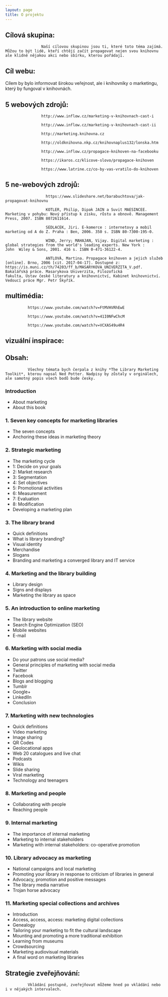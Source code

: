 ```yaml
---
layout: page
title: O projektu
---
```


## Cílová skupina:
                    Naší cílovou skupinou jsou ti, které toto téma zajímá. Můžou to být lidé, kteří chtějí začít propagovat nejen svou knihovnu ale klidně nějakou akci nebo sbírku, kterou pořádají. 

## Cíl webu: 
  Cílem by bylo informovat širokou veřejnost, ale i knihovníky o marketingu, který by fungoval v knihovnách.
  
## 5 webových zdrojů:  
                    http://www.inflow.cz/marketing-v-knihovnach-cast-i

                    http://www.inflow.cz/marketing-v-knihovnach-cast-ii
                    
                    http://marketing.knihovna.cz
                    
                    http://oldknihovna.nkp.cz/knihovnaplus132/lonska.htm
                    
                    http://www.inflow.cz/propagace-knihoven-na-facebooku
                    
                    https://ikaros.cz/klicove-slovo/propagace-knihoven
                    
                    https://www.latrine.cz/co-by-vas-vratilo-do-knihoven


## 5 ne-webových zdrojů:
                      https://www.slideshare.net/barabuchtova/jak-propagovat-knihovnu

                      KOTLER, Philip, Dipak JAIN a Suvit MAESINCEE. Marketing v pohybu: Nový přístup k zisku, růstu a obnově. Management                       Press, 2007. ISBN 8072611614.
                      
                      SEDLACEK, Jiri. E-komerce : internetovy a mobil marketing od A do Z. Praha : Ben, 2006. 350 s. ISBN 80-7300-195-0.
                      
                      WIND, Jerry; MAHAJAN, Vijay. Digital marketing : global strategies from the world's leading experts. New York :                           John  Wiley & Sons, 2001. 416 s. ISBN 0-471-36122-4.
                      
                      ANTLOVÁ, Martina. Propagace knihoven a jejich služeb [online]. Brno, 2006 [cit. 2017-04-17]. Dostupné z:                                 https://is.muni.cz/th/74203/ff_b/MASARYKOVA_UNIVERZITA_V.pdf. Bakalářská práce. Masarykova Univerzita, Filozofická                       fakulta, Ústav české literatury a knihovnictví, Kabinet knihovnictví. Vedoucí práce Mgr. Petr Škyřík.

                     
## multimédia:   
              https://www.youtube.com/watch?v=FtMVHVRhEwE 

              https://www.youtube.com/watch?v=41I0NFwChcM

              https://www.youtube.com/watch?v=VCXAS49u4R4

## vizuální inspirace:

## Obsah: 
              Všechny témata bych čerpala z knihy *The Library Marketing Toolkit*, kterou napsal Ned Potter. Nadpisy by zůstaly v orginálech, ale samotný popis všech bodů bude česky. 
### Introduction
  - About marketing
  - About this book  
### 1. Seven key concepts for marketing libraries
  - The seven concepts
  - Anchoring these ideas in marketing theory  
### 2. Strategic marketing
  - The marketing cycle
  - 1: Decide on your goals
  - 2: Market research
  - 3: Segmentation
  - 4: Set objectives
  - 5: Promotional activities
  - 6: Measurement
  - 7: Evaluation
  - 8: Modification
  - Developing a marketing plan  
### 3. The library brand
  - Quick definitions
  - What is library branding?
  - Visual identity
  - Merchandise
  - Slogans
  - Branding and marketing a converged library and IT service  
### 4. Marketing and the library building
  - Library design
  - Signs and displays
  - Marketing the library as space  
### 5. An introduction to online marketing
  - The library website
  - Search Engine Optimization (SEO)
  - Mobile websites
  - E-mail  
### 6. Marketing with social media
  - Do your patrons use social media?
  - General principles of marketing with social media
  - Twitter
  - Facebook
  - Blogs and blogging
  - Tumblr
  - Google+ 
  - LinkedIIn 
  - Conclusion  
### 7. Marketing with new technologies
  - Quick definitions
  - Video marketing 
  - Image sharing
  - QR Codes
  - Geolocational apps 
  - Web 20 catalogues and live chat
  - Podcasts 
  - Wikis
  - Slide sharing 
  - Viral marketing
  - Technology and teenagers  
### 8. Marketing and people
  - Collaborating with people
  - Reaching people  
### 9. Internal marketing
  - The importance of internal marketing
  - Marketing to internal stakeholders
  - Marketing with internal stakeholders: co-operative promotion  
### 10. Library advocacy as marketing
  - National campaigns and local marketing 
  - Promoting your library in response to criticism of libraries in general
  - Advocacy, promotion and positive messages 
  - The library media narrative
  - Trojan horse advocacy  
### 11. Marketing special collections and archives
  - Introduction
  - Access, access, access: marketing digital collections
  - Genealogy
  - Tailoring your marketing to fit the cultural landscape
  - Mounting and promoting a more traditional exhibition
  - Learning from museums
  - Crowdsourcing
  - Marketing audiovisual materials
  - A final word on marketing libraries

## Strategie zveřejňování: 
              Vkládání postupně, zveřejňovat můžeme hned po vkládání nebo i v nějakých intervalech.
